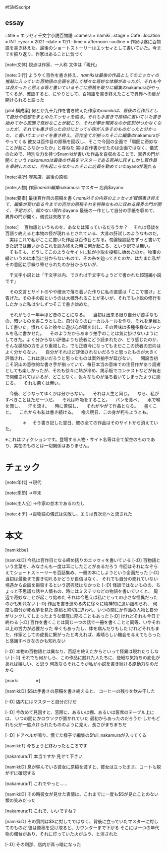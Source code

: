 #!SMSscript

## essay

::title = エッセィ千文字小説百物語
::camera = namiki
::stage = Cafe
::location = INT
::year = 2021
::date = 12/1
::time = afternoon
::outline = 作家は遂に百物語を書き終えた。最後のショートストーリーはエッセィとして書いていた。今までを振り返り、作家はあることに気づく

[note:文体]
視点は作家、一人称
文体は「現代」

[note:３行]
ようやく百作を書き終え、$namikiは最後の作品としてのエッセィの推敲に入っていた
百物語の企画を通して様々な奇妙な体験があったが、それも今は良かったと思える等と書いている
そこに原稿を取りに編集の$nakamuraがやってくるが、確認すると、にやりとして、百物語を書き終えたことで異界への扉が開けられると語った

[plot:構成案]
何とか九十九作を書き終えた作家の$namikiは、最後の百作目として自分の感想をまとめたエッセィを綴る。それも手書きで原稿に書いていた
書き始めてから周囲で奇妙なことが起こり、それが夢か現実なのか区別がつかなくなったが、それでも書き切った
自分にとって小説が人生そのものだったと分かった、と書いてエッセイを書き終え、百作全てが揃った
そこに編集の$nakamuraがやってくる
彼女は百作目の原稿を回収し、そこで今回の企画で「周囲に奇妙なことが起こらなかったか」と尋ねた
実は百作書かせたのは企画ではなく、儀式のためで、特別な力を持つ$namikiが書いた作品を百収めることで、異界の門が開くという
$nakamuraは最後の作品をマスターである死神に託す
しかし百作目を奉納したのに、何も起こらなかった
そこに店員を勤めていた$ayanoが現れる

[note:場所]
喫茶店。最後の原稿

[note:人物]
作家$namiki
編集$nakamura
マスター
店員$ayano

[note:要素]
最後百作目の原稿を書く$namiki
その内容のエッセィが冒頭
書き終えて、編集が受け取る
今までの百作の原稿
それを特殊なものに収める
異界の門が開く、予定だが、開かない
現れる$ayano
最後の一作として自分の手紙を収めて、異界の門が開く。儀式は失敗する

[note:]
　百物語というものを、あなたは知っているだろうか？
　それは怪談を百語り終えると本物の怪が現れるとされている、大昔の肝試しのようなものだ。
　実はこれで私がここに書いた作品は百作目となる。勿論怪談話をずっと書いてきた訳では無いからこれを読み終えた時に何か起こる、という訳では無い。
　そもそも、どうしてこのようなサイトに私が小説を投稿し始めたのか。物事の縁というのは本当に分からないもので、その糸を辿ってきたのか、はたまた私がその意図に手繰り寄せられたのか分からないが、

　千文字小説とは「千文字以内、できれば千文字ちょうどで書かれた超短編小説です」

　その文言とサイトのやや硬派で落ち着いた作りに私の直感は「ここで書け」と告げた。その手の勘というのは大概外れることが多いが、それでも小説の修行をしたかった私は少しずつそこで書き始めた。

　それがもう一年半ほど昔のことになる。
　当初は出来る限り自分が苦手なもの、暗いものを書こうとした。自分なりのローカルルールを作り、それを足枷として書いた。慣れくると徐々に遊び心が顔を出し、その興味は多種多様なジャンルを私に書かせた。
　そのようだからあまり拍手のことは気に掛けないようにしてきた。よく分からない評価よりも読者にどう読まれたか、どう感じたのか、そんな感想の方をより重視した。でも正直今になってもまだここの読者の志向はよく分からない。
　自分がそれほど評価されないだろうと思ったものが大きく評価され、これは良いだろうと思ったものは案外拍手が延びない。
　開設当初こそ沢山の意欲的な書き手が揃っていて、毎日本当の意味での注目作があり読者としても楽しかったが、それも徐々に熱が冷め、掲示板でコンテストなどが有志で開催されてはいるが、どことなく、色々なものが落ち着いてしまったように感じる。
　それも悪くは無い。

　今後、どうなってゆくかは分からない。
　それは人生と同じ。
　なら、私がすべきことはただ一つだ。
　それは呼吸をすること。
　パンを食べ、
　水で喉を潤し、
　汗を流す。
　時に苦悩し、
　それがやがて作品となる。
　書くこと。
　これからも私は書き続ける。
　喩え明日、この身が朽ちようとも。

　　　　＊
　そう書き記した翌日、彼の全ての作品はそのサイトから消えていた。

※これはフィクションです。登場する人物・サイト名等は全て架空のものであり、実在のものとは一切関係はありません。

# チェック

[note:年代]
→現代

[note:季節]
→年末

[note:主人公]
→作家の並木であるわたし

[note:オチ]
→百物語の儀式は失敗し、エミは異次元へと流された

# 本文

[namiki:be]

[namiki:D]
今私は百作目となる締め括りのエッセィを書いている
[-:D]
百物語という言葉を、みなさんも一度は耳にしたことがあるだろう
今回はそれになぞらえてショートストーリーを百話集め、一冊の本にしようという企画だった
[-:D]
当初は最後まで書き切れるかどうか自信はなく、
それでも自分の売れていない境遇から企画を拒否するという選択肢はなかった
[-:D]
怪談ではないものの、ちょっと不思議な話や人情もの、時にはミステリなどの物語を書いていくと、
周辺で奇妙なことが起こり始めた
それは今思えば私にとっての小さな怪異だったのかも知れない
[-:D]
作品を書き進める内に徐々に精神的に追い詰められ、
何度も自分が死ぬ夢を見た
原稿と締切に追われ、いつの間にか作品の人物と自分がリンクしてしまったような錯覚に陥ることもあった
[-:D]
けれどそれも今日で終わる
[-:D]
百作を書くことは同じ一つの話で一冊を書くことと同等、いやそれ以上の労力が必要だった
辛くもあったし、体を病んだりもした
けれどそれもまた、作家としての成長に繋がったと考えれば、素晴らしい機会を与えてもらったと感謝すべきなのかも知れない

[-:D]
本物の百物語とは異なり、百話を終えたからといって怪異は現れたりしない
[-:D]
それでも何かしら、この作品に触れた人たちに、些細な気持ちの変化があれば嬉しい、と思う
何故ならそれこそが私が小説を書き続ける原動力なのだから

[mark:　　　　※]

[namiki:D]
$Sは手書きの原稿を書き終えると、
コーヒーの残りを飲み干した

[-:D]
店内にはマスターと自分だけだ

[-:D]
今改めて見回すと、窓際に、あるいは棚、あるいは客席のテーブル上には、
いつの間にかロウソクが置かれていた
最初からあったのだろうか
しかもどれも火が一度点けられたもののように見え、長さがまちまちだ

[-:D]
ドアベルが鳴り、慌てた様子で編集の$full_nakamuraが入ってくる

[namiki:T]
今ちょうど終わったところです

[nakamura:T]
本当ですか
見せて下さい

[namiki:D]
息が弾んでいる彼女に原稿を渡すと、彼女は立ったまま、コートも脱がずに確認する

[nakamura:T]
これでやっと……

[namiki:D]
その時彼女が見せた表情は、これまでに一度も$Sが見たことのない類の笑みだった

[nakamura:T]
これで、いいですね？

[namiki:D]
その質問は$Sに対してではなく、背後に立っていたマスターに対してのものだ
彼は原稿を受け取ると、カウンターまで下がる
そこには一つの年代物の燭台があり、それに灯っていた火がふう、と消された

[-:D]
その刹那、店内が真っ暗になった


